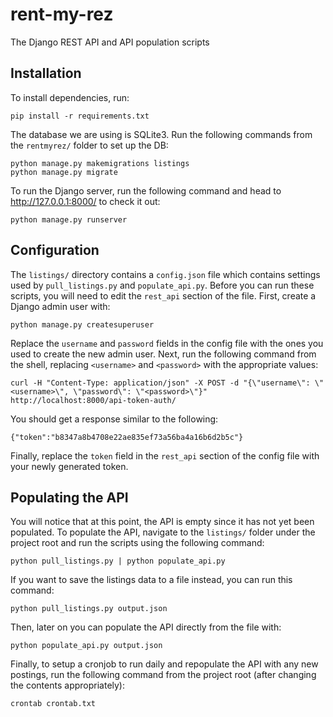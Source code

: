 # rent-my-rez
The Django REST API and API population scripts

## Installation
To install dependencies, run:
```
pip install -r requirements.txt
```
The database we are using is SQLite3. Run the following commands from the `rentmyrez/` folder to set up the DB:
```
python manage.py makemigrations listings
python manage.py migrate
```
To run the Django server, run the following command and head to http://127.0.0.1:8000/ to check it out:
```
python manage.py runserver
```
## Configuration
The `listings/` directory contains a `config.json` file which contains settings used by `pull_listings.py` and `populate_api.py`. Before you can run these scripts, you will need to edit the `rest_api` section of the file. First, create a Django admin user with:
```
python manage.py createsuperuser
```
Replace the `username` and `password` fields in the config file with the ones you used to create the new admin user. Next, run the following command from the shell, replacing `<username>` and `<password>` with the appropriate values:
```
curl -H "Content-Type: application/json" -X POST -d "{\"username\": \"<username>\", \"password\": \"<password>\"}" http://localhost:8000/api-token-auth/
```
You should get a response similar to the following:
```
{"token":"b8347a8b4708e22ae835ef73a56ba4a16b6d2b5c"}
```
Finally, replace the `token` field in the `rest_api` section of the config file with your newly generated token.
## Populating the API
You will notice that at this point, the API is empty since it has not yet been populated. To populate the API, navigate to the `listings/` folder under the project root and run the scripts using the following command:
```
python pull_listings.py | python populate_api.py
```
If you want to save the listings data to a file instead, you can run this command:
```
python pull_listings.py output.json
```
Then, later on you can populate the API directly from the file with:
```
python populate_api.py output.json
```
Finally, to setup a cronjob to run daily and repopulate the API with any new postings, run the following command from the project root (after changing the contents appropriately):
```
crontab crontab.txt
```
